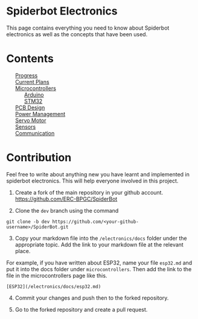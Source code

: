 # Spiderbot Electronics

This page contains everything you need to know about Spiderbot electronics as well as the concepts that have been used.

# Contents

<style>
    ul {
        list-style: none;
    }
</style>

* [Progress](/electronics/docs/general/progress.md)
* [Current Plans]()
* [Microcontrollers]()
    * [Arduino]()
    * [STM32]()
* [PCB Design]()
* [Power Management]()
* [Servo Motor]()
* [Sensors]()
* [Communication]()

# Contribution

Feel free to write about anything new you have learnt and implemented in spiderbot electronics. This will help everyone involved in this project.

1. Create a fork of the main repository in your github account.
https://github.com/ERC-BPGC/SpiderBot

2. Clone the `dev` branch using the command
```
git clone -b dev https://github.com/<your-github-username>/SpiderBot.git
```

3. Copy your markdown file into the `/electronics/docs` folder under the appropriate topic. Add the link to your markdown file at the relevant place. 

For example, if you have written about ESP32, name your file `esp32.md` and put it into the docs folder under `microcontrollers`. Then add the link to the file in the microcontrollers page like this.
```
[ESP32](/electronics/docs/esp32.md)
```

4. Commit your changes and push then to the forked repository.

5. Go to the forked repository and create a pull request.
